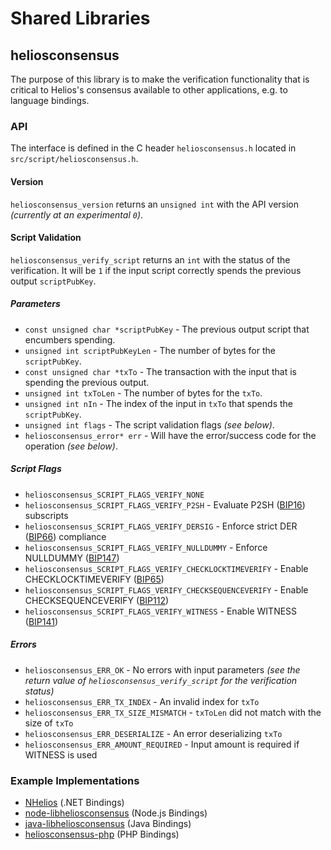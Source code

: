 Shared Libraries
================

## heliosconsensus

The purpose of this library is to make the verification functionality that is critical to Helios's consensus available to other applications, e.g. to language bindings.

### API

The interface is defined in the C header `heliosconsensus.h` located in  `src/script/heliosconsensus.h`.

#### Version

`heliosconsensus_version` returns an `unsigned int` with the API version *(currently at an experimental `0`)*.

#### Script Validation

`heliosconsensus_verify_script` returns an `int` with the status of the verification. It will be `1` if the input script correctly spends the previous output `scriptPubKey`.

##### Parameters
- `const unsigned char *scriptPubKey` - The previous output script that encumbers spending.
- `unsigned int scriptPubKeyLen` - The number of bytes for the `scriptPubKey`.
- `const unsigned char *txTo` - The transaction with the input that is spending the previous output.
- `unsigned int txToLen` - The number of bytes for the `txTo`.
- `unsigned int nIn` - The index of the input in `txTo` that spends the `scriptPubKey`.
- `unsigned int flags` - The script validation flags *(see below)*.
- `heliosconsensus_error* err` - Will have the error/success code for the operation *(see below)*.

##### Script Flags
- `heliosconsensus_SCRIPT_FLAGS_VERIFY_NONE`
- `heliosconsensus_SCRIPT_FLAGS_VERIFY_P2SH` - Evaluate P2SH ([BIP16](https://github.com/helios/bips/blob/master/bip-0016.mediawiki)) subscripts
- `heliosconsensus_SCRIPT_FLAGS_VERIFY_DERSIG` - Enforce strict DER ([BIP66](https://github.com/helios/bips/blob/master/bip-0066.mediawiki)) compliance
- `heliosconsensus_SCRIPT_FLAGS_VERIFY_NULLDUMMY` - Enforce NULLDUMMY ([BIP147](https://github.com/helios/bips/blob/master/bip-0147.mediawiki))
- `heliosconsensus_SCRIPT_FLAGS_VERIFY_CHECKLOCKTIMEVERIFY` - Enable CHECKLOCKTIMEVERIFY ([BIP65](https://github.com/helios/bips/blob/master/bip-0065.mediawiki))
- `heliosconsensus_SCRIPT_FLAGS_VERIFY_CHECKSEQUENCEVERIFY` - Enable CHECKSEQUENCEVERIFY ([BIP112](https://github.com/helios/bips/blob/master/bip-0112.mediawiki))
- `heliosconsensus_SCRIPT_FLAGS_VERIFY_WITNESS` - Enable WITNESS ([BIP141](https://github.com/helios/bips/blob/master/bip-0141.mediawiki))

##### Errors
- `heliosconsensus_ERR_OK` - No errors with input parameters *(see the return value of `heliosconsensus_verify_script` for the verification status)*
- `heliosconsensus_ERR_TX_INDEX` - An invalid index for `txTo`
- `heliosconsensus_ERR_TX_SIZE_MISMATCH` - `txToLen` did not match with the size of `txTo`
- `heliosconsensus_ERR_DESERIALIZE` - An error deserializing `txTo`
- `heliosconsensus_ERR_AMOUNT_REQUIRED` - Input amount is required if WITNESS is used

### Example Implementations
- [NHelios](https://github.com/NicolasDorier/NHelios/blob/master/NHelios/Script.cs#L814) (.NET Bindings)
- [node-libheliosconsensus](https://github.com/bitpay/node-libheliosconsensus) (Node.js Bindings)
- [java-libheliosconsensus](https://github.com/dexX7/java-libheliosconsensus) (Java Bindings)
- [heliosconsensus-php](https://github.com/Bit-Wasp/heliosconsensus-php) (PHP Bindings)
